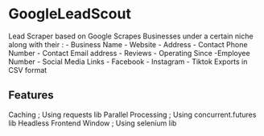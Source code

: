 # GoogleLeadScout
Lead Scraper based on Google
Scrapes Businesses under a certain niche along with their :
    - Business Name
    - Website
    - Address
    - Contact Phone Number
    - Contact Email address 
    - Reviews
    - Operating Since
    -Employee Number
    - Social Media Links
        - Facebook
        - Instagram
        - Tiktok
Exports in CSV format 
 ## Features
Caching ; Using requests lib
Parallel Processing ; Using concurrent.futures lib
Headless Frontend Window ; Using selenium lib



